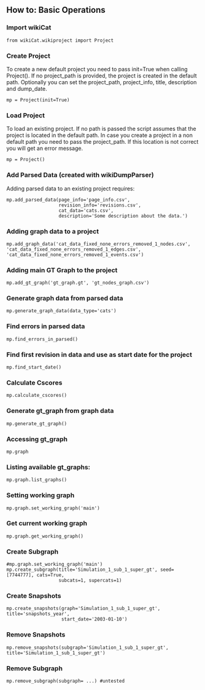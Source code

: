 ## How to: Basic Operations

### Import wikiCat

```
from wikiCat.wikiproject import Project
```

### Create Project
To create a new default project you need to pass init=True when calling Project(). If no project_path is provided, the project is created in the default path. Optionally you can set the project_path, project_info, title, description and dump_date.

```
mp = Project(init=True) 
```

### Load Project
To load an existing project. If no path is passed the script assumes that the project is located in the default path. In case you create a project in a non default path you need to pass the project_path. If this location is not correct you will get an error message.  

```
mp = Project()
```

### Add Parsed Data (created with wikiDumpParser)

Adding parsed data to an existing project requires:

```
mp.add_parsed_data(page_info='page_info.csv',
                   revision_info='revisions.csv',
                   cat_data='cats.csv',
                   description='Some description about the data.')
```

### Adding graph data to a project
```
mp.add_graph_data('cat_data_fixed_none_errors_removed_1_nodes.csv', 'cat_data_fixed_none_errors_removed_1_edges.csv', 'cat_data_fixed_none_errors_removed_1_events.csv')
```

### Adding main GT Graph to the project
```
mp.add_gt_graph('gt_graph.gt', 'gt_nodes_graph.csv')
```

### Generate graph data from parsed data
```
mp.generate_graph_data(data_type='cats')
```

### Find errors in parsed data

```
mp.find_errors_in_parsed()
```

### Find first revision in data and use as start date for the project
```
mp.find_start_date()
```

### Calculate Cscores
```
mp.calculate_cscores()
```

### Generate gt_graph from graph data
```
mp.generate_gt_graph()
```

### Accessing gt_graph
```
mp.graph
```

### Listing available gt_graphs:
```
mp.graph.list_graphs()
```

### Setting working graph
```
mp.graph.set_working_graph('main')
```

### Get current working graph
```
mp.graph.get_working_graph()
```

### Create Subgraph
```
#mp.graph.set_working_graph('main')
mp.create_subgraph(title='Simulation_1_sub_1_super_gt', seed=[7744777], cats=True,
                   subcats=1, supercats=1)
```

### Create Snapshots
```
mp.create_snapshots(graph='Simulation_1_sub_1_super_gt', title='snapshots_year',
                    start_date='2003-01-10')
```

### Remove Snapshots
```
mp.remove_snapshots(subgraph='Simulation_1_sub_1_super_gt', title='Simulation_1_sub_1_super_gt')
```

### Remove Subgraph
```
mp.remove_subgraph(subgraph= ...) #untested
```
